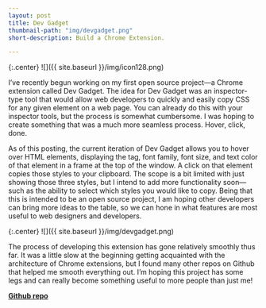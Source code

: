 ```yaml
---
layout: post
title: Dev Gadget
thumbnail-path: "img/devgadget.png"
short-description: Build a Chrome Extension.

---
```


{:.center}
![]({{ site.baseurl }}/img/icon128.png)

I&rsquo;ve recently begun working on my first open source project&mdash;a Chrome extension called Dev Gadget. The idea for Dev Gadget was an inspector-type tool that would allow web developers to quickly and easily copy CSS for any given element on a web page. You can already do this with your inspector tools, but the process is somewhat cumbersome. I was hoping to create something that was a much more seamless process. Hover, click, done.

As of this posting, the current iteration of Dev Gadget allows you to hover over HTML elements, displaying the tag, font family, font size, and text color of that element in a frame at the top of the window. A click on that element copies those styles to your clipboard. The scope is a bit limited with just showing those three styles, but I intend to add more functionality soon&mdash;such as the ability to select which styles you would like to copy. Being that this is intended to be an open source project, I am hoping other developers can bring more ideas to the table, so we can hone in what features are most useful to web designers and developers.

{:.center}
![]({{ site.baseurl }}/img/devgadget.png)

The process of developing this extension has gone relatively smoothly thus far. It was a little slow at the beginning getting acquainted with the architecture of Chrome extensions, but I found many other repos on Github that helped me smooth everything out. I&rsquo;m hoping this project has some legs and can really become something useful to more people than just me!

**[Github repo](https://github.com/toryherman/dev-gadget)**
